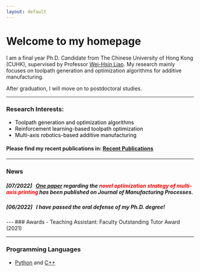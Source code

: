 ```yaml
---
layout: default
---
```


# **Welcome to my homepage**

I am a final year Ph.D. Candidate from The Chinese University of Hong Kong (CUHK), supervised by Professor [Wei-Hsin Liao](https://www4.mae.cuhk.edu.hk/peoples/liao-wei-hsin/). My research mainly focuses on toolpath generation and optimization algorithms for additive manufacturing. 

After graduation, I will move on to postdoctoral studies. 

---
### **Research Interests:**
- <font color=black> Toolpath generation and optimization algorithms </font> 
- <font color=black> Reinforcement learning-based toolpath optimization </font> 
- <font color=black> Multi-axis robotics-based additive manufacturing </font> 


#### Please find my recent publications in: [Recent Publications](./selected_publications.html)

---
### News

##### *[07/2022]* &nbsp; [One paper](https://doi.org/10.1016/j.jmapro.2022.07.024) regarding the <font color=red> novel optimization strategy of multi-axis printing </font> has been published on *Journal of Manufacturing Processes*. 
##### *[06/2022]* &nbsp; I have passed the oral defense of my Ph.D. degree!   


<p style = "margin:20px"></p>
---
### Awards
- Teaching Assistant: Faculty Outstanding Tutor Award (2021) 

---
### Programming Languages
- [Python](https://docs.python.org/3.10/tutorial/index.html) and [C++](https://isocpp.org/)



